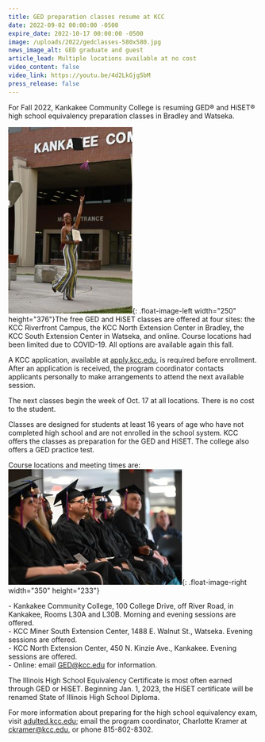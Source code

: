 ```yaml
---
title: GED preparation classes resume at KCC
date: 2022-09-02 00:00:00 -0500
expire_date: 2022-10-17 00:00:00 -0500
image: /uploads/2022/gedclasses-580x580.jpg
news_image_alt: GED graduate and guest
article_lead: Multiple locations available at no cost
video_content: false
video_link: https://youtu.be/4d2LkGjg5bM
press_release: false
---
```

For Fall 2022, Kankakee Community College is resuming GED&reg; and HiSET&reg; high school equivalency preparation classes in Bradley and Watseka.

![KCC GED graduate](/uploads/2022/gedclasses-250x376.jpg "KCC GED graduate"){: .float-image-left width="250" height="376"}The free GED and HiSET classes are offered at four sites: the KCC Riverfront Campus, the KCC North Extension Center in Bradley, the KCC South Extension Center in Watseka, and online. Course locations had been limited due to COVID-19. All options are available again this fall.

A KCC application, available at [apply.kcc.edu](http://apply.kcc.edu), is required before enrollment. After an application is received, the program coordinator contacts applicants personally to make arrangements to attend the next available session.

The next classes begin the week of Oct. 17 at all locations. There is no cost to the student.

Classes are designed for students at least 16 years of age who have not completed high school and are not enrolled in the school system. KCC offers the classes as preparation for the GED and HiSET. The college also offers a GED practice test.

Course locations and meeting times are:![KCC GED graduates](/uploads/2022/gedclasses-350x313.jpg "KCC GED graduates"){: .float-image-right width="350" height="233"}

\- Kankakee Community College, 100 College Drive, off River Road, in Kankakee, Rooms L30A and L30B. Morning and evening sessions are offered.<br>\- KCC Miner South Extension Center, 1488 E. Walnut St., Watseka. Evening sessions are offered.<br>\- KCC North Extension Center, 450 N. Kinzie Ave., Kankakee. Evening sessions are offered.<br>\- Online: email [GED@kcc.edu](mailto:GED@kcc.edu) for information.

The Illinois High School Equivalency Certificate is most often earned through GED or HiSET. Beginning Jan. 1, 2023, the HiSET certificate will be renamed State of Illinois High School Diploma.

For more information about preparing for the high school equivalency exam, visit [adulted.kcc.edu](mailto:adulted.kcc.edu); email the program coordinator, Charlotte Kramer at [ckramer@kcc.edu](mailto:ckramer@kcc.edu)<u>,</u> or phone 815-802-8302.